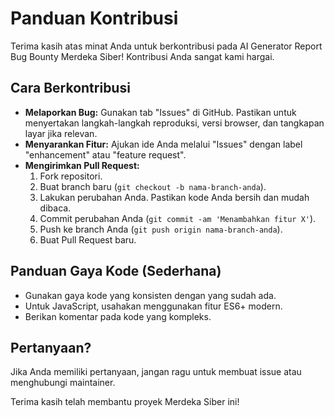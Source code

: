 # Panduan Kontribusi

Terima kasih atas minat Anda untuk berkontribusi pada AI Generator Report Bug Bounty Merdeka Siber! Kontribusi Anda sangat kami hargai.

## Cara Berkontribusi

* **Melaporkan Bug:** Gunakan tab "Issues" di GitHub. Pastikan untuk menyertakan langkah-langkah reproduksi, versi browser, dan tangkapan layar jika relevan.
* **Menyarankan Fitur:** Ajukan ide Anda melalui "Issues" dengan label "enhancement" atau "feature request".
* **Mengirimkan Pull Request:**
    1.  Fork repositori.
    2.  Buat branch baru (`git checkout -b nama-branch-anda`).
    3.  Lakukan perubahan Anda. Pastikan kode Anda bersih dan mudah dibaca.
    4.  Commit perubahan Anda (`git commit -am 'Menambahkan fitur X'`).
    5.  Push ke branch Anda (`git push origin nama-branch-anda`).
    6.  Buat Pull Request baru.

## Panduan Gaya Kode (Sederhana)

* Gunakan gaya kode yang konsisten dengan yang sudah ada.
* Untuk JavaScript, usahakan menggunakan fitur ES6+ modern.
* Berikan komentar pada kode yang kompleks.

## Pertanyaan?

Jika Anda memiliki pertanyaan, jangan ragu untuk membuat issue atau menghubungi maintainer.

Terima kasih telah membantu proyek Merdeka Siber ini!